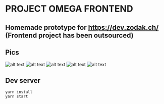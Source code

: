 # PROJECT OMEGA FRONTEND
## Homemade prototype for https://dev.zodak.ch/ (Frontend project has been outsourced)

## Pics
![alt text](https://i.imgur.com/PKAUmvZ.png)
![alt text](https://i.imgur.com/BwUiVRr.png)
![alt text](https://i.imgur.com/HwIivFQ.png)
![alt text](https://i.imgur.com/3gPOkqd.png)
![alt text](https://i.imgur.com/oHs4jPR.png)

## Dev server
```
yarn install
yarn start
```
